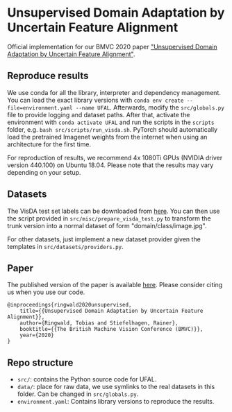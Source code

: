 # Unsupervised Domain Adaptation by Uncertain Feature Alignment

Official implementation for our BMVC 2020 paper ["Unsupervised Domain Adaptation by Uncertain Feature Alignment"](https://www.bmvc2020-conference.com/assets/papers/0221.pdf).

## Reproduce results
We use conda for all the library, interpreter and dependency management. You can load the exact library versions with `conda env create --file=environment.yaml --name UFAL`.
Afterwards, modify the `src/globals.py` file to provide logging and dataset paths.
After that, activate the environment with `conda activate UFAL` and run the scripts in the `scripts` folder, e.g. `bash src/scripts/run_visda.sh`.
PyTorch should automatically load the pretrained Imagenet weights from the internet when using an architecture for the first time.

For reproduction of results, we recommend 4x 1080Ti GPUs (NVIDIA driver version 440.100) on Ubuntu 18.04. Please note that the results may vary depending on your setup.


## Datasets

The VisDA test set labels can be downloaded from [here](https://raw.githubusercontent.com/VisionLearningGroup/taskcv-2017-public/master/classification/data/image_list.txt). 
You can then use the script provided in `src/misc/prepare_visda_test.py` to transform the trunk version into a normal dataset of form "domain/class/image.jpg".

For other datasets, just implement a new dataset provider given the templates in `src/datasets/providers.py`.

## Paper

The published version of the paper is available [here](https://www.bmvc2020-conference.com/assets/papers/0221.pdf). Please consider citing us when you use our code.

```
@inproceedings{ringwald2020unsupervised,
    title={{Unsupervised Domain Adaptation by Uncertain Feature Alignment}},
    author={Ringwald, Tobias and Stiefelhagen, Rainer},
    booktitle={{The British Machine Vision Conference (BMVC)}},
    year={2020}
}
```

## Repo structure

* `src/`: contains the Python source code for UFAL.
* `data/`: place for raw data, we use symlinks to the real datasets in this folder. Can be changed in `src/globals.py`.
* `environment.yaml`: Contains library versions to reproduce the results.

